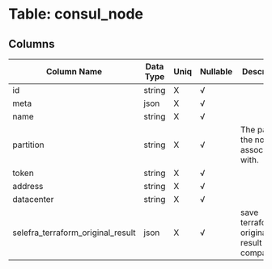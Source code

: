 # Table: consul_node

## Columns 

|  Column Name   |  Data Type  | Uniq | Nullable | Description | 
|  ----  | ----  | ----  | ----  | ---- | 
| id | string | X | √ |  | 
| meta | json | X | √ |  | 
| name | string | X | √ |  | 
| partition | string | X | √ | The partition the node is associated with. | 
| token | string | X | √ |  | 
| address | string | X | √ |  | 
| datacenter | string | X | √ |  | 
| selefra_terraform_original_result | json | X | √ | save terraform original result for compatibility | 


